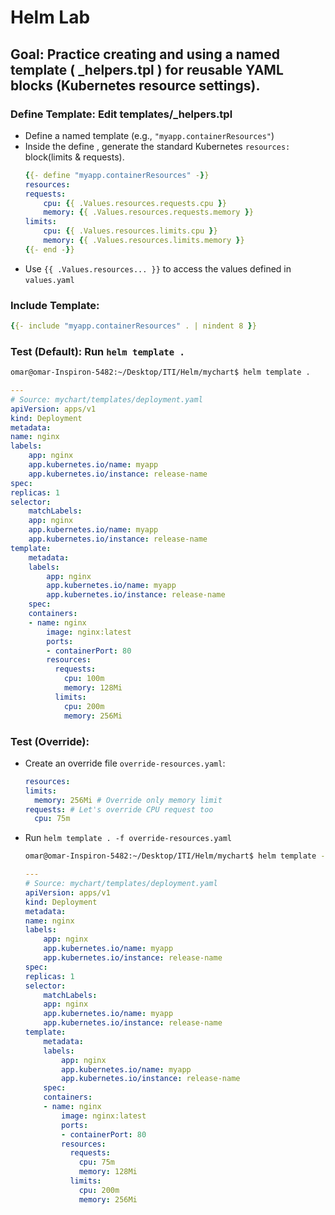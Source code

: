 # Helm Lab

## Goal: Practice creating and using a named template ( _helpers.tpl ) for reusable YAML blocks (Kubernetes resource settings).

### Define Template: Edit templates/_helpers.tpl 
- Define a named template (e.g., `"myapp.containerResources"`)
- Inside the define , generate the standard Kubernetes `resources:` block(limits & requests).
    ```yaml
    {{- define "myapp.containerResources" -}}
    resources:
    requests:
        cpu: {{ .Values.resources.requests.cpu }}
        memory: {{ .Values.resources.requests.memory }}
    limits:
        cpu: {{ .Values.resources.limits.cpu }}
        memory: {{ .Values.resources.limits.memory }}
    {{- end -}}
    ```
- Use `{{ .Values.resources... }}` to access the values defined in
`values.yaml`
### Include Template:

```yaml
{{- include "myapp.containerResources" . | nindent 8 }}
```

### Test (Default): Run `helm template .`

```bash
omar@omar-Inspiron-5482:~/Desktop/ITI/Helm/mychart$ helm template .
```

```yaml
---
# Source: mychart/templates/deployment.yaml
apiVersion: apps/v1
kind: Deployment
metadata:
name: nginx
labels:
    app: nginx
    app.kubernetes.io/name: myapp
    app.kubernetes.io/instance: release-name
spec:
replicas: 1
selector:
    matchLabels:
    app: nginx
    app.kubernetes.io/name: myapp
    app.kubernetes.io/instance: release-name
template:
    metadata:
    labels:
        app: nginx
        app.kubernetes.io/name: myapp
        app.kubernetes.io/instance: release-name
    spec:
    containers:
    - name: nginx
        image: nginx:latest
        ports:
        - containerPort: 80
        resources:
          requests:
            cpu: 100m
            memory: 128Mi
          limits:
            cpu: 200m
            memory: 256Mi
```
### Test (Override): 
- Create an override file `override-resources.yaml`:
    ```yaml
  resources:
    limits:
      memory: 256Mi # Override only memory limit
    requests: # Let's override CPU request too
      cpu: 75m
    ```
- Run `helm template . -f override-resources.yaml`
    
    ```bash 
    omar@omar-Inspiron-5482:~/Desktop/ITI/Helm/mychart$ helm template -f override-resources.yaml 
    ```
    ```yaml
    ---
    # Source: mychart/templates/deployment.yaml
    apiVersion: apps/v1
    kind: Deployment
    metadata:
    name: nginx
    labels:
        app: nginx
        app.kubernetes.io/name: myapp
        app.kubernetes.io/instance: release-name
    spec:
    replicas: 1
    selector:
        matchLabels:
        app: nginx
        app.kubernetes.io/name: myapp
        app.kubernetes.io/instance: release-name
    template:
        metadata:
        labels:
            app: nginx
            app.kubernetes.io/name: myapp
            app.kubernetes.io/instance: release-name
        spec:
        containers:
        - name: nginx
            image: nginx:latest
            ports:
            - containerPort: 80
            resources:
              requests:
                cpu: 75m
                memory: 128Mi
              limits:
                cpu: 200m
                memory: 256Mi
    ```